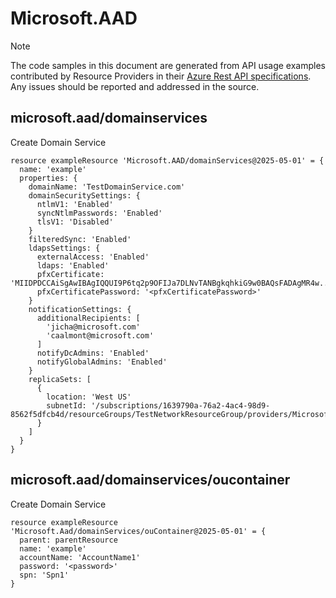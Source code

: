 # Microsoft.AAD
  
> [!NOTE]
> The code samples in this document are generated from API usage examples contributed by Resource Providers in their [Azure Rest API specifications](https://github.com/Azure/azure-rest-api-specs). Any issues should be reported and addressed in the source.


## microsoft.aad/domainservices

Create Domain Service
```bicep
resource exampleResource 'Microsoft.AAD/domainServices@2025-05-01' = {
  name: 'example'
  properties: {
    domainName: 'TestDomainService.com'
    domainSecuritySettings: {
      ntlmV1: 'Enabled'
      syncNtlmPasswords: 'Enabled'
      tlsV1: 'Disabled'
    }
    filteredSync: 'Enabled'
    ldapsSettings: {
      externalAccess: 'Enabled'
      ldaps: 'Enabled'
      pfxCertificate: 'MIIDPDCCAiSgAwIBAgIQQUI9P6tq2p9OFIJa7DLNvTANBgkqhkiG9w0BAQsFADAgMR4w...'
      pfxCertificatePassword: '<pfxCertificatePassword>'
    }
    notificationSettings: {
      additionalRecipients: [
        'jicha@microsoft.com'
        'caalmont@microsoft.com'
      ]
      notifyDcAdmins: 'Enabled'
      notifyGlobalAdmins: 'Enabled'
    }
    replicaSets: [
      {
        location: 'West US'
        subnetId: '/subscriptions/1639790a-76a2-4ac4-98d9-8562f5dfcb4d/resourceGroups/TestNetworkResourceGroup/providers/Microsoft.Network/virtualNetworks/TestVnetWUS/subnets/TestSubnetWUS'
      }
    ]
  }
}
```

## microsoft.aad/domainservices/oucontainer

Create Domain Service
```bicep
resource exampleResource 'Microsoft.Aad/domainServices/ouContainer@2025-05-01' = {
  parent: parentResource 
  name: 'example'
  accountName: 'AccountName1'
  password: '<password>'
  spn: 'Spn1'
}
```
